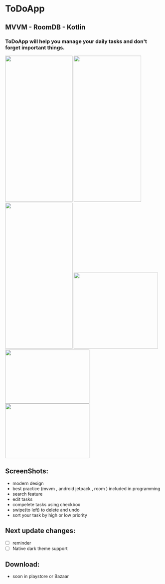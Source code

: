 # ToDoApp
## MVVM - RoomDB - Kotlin
### ToDoApp will help you manage your daily tasks and don't forget important things.
<img src="https://iili.io/47BUZJ.md.jpg" width="216" height="468"/> <img src ="https://iili.io/47Btun.md.jpg" width="216" height="468"/> <img src = "https://iili.io/47nmrl.md.jpg" width="216" height="468"/>
<img src="https://iili.io/47SnX2.md.jpg" width="270" height="243.5"/> <img src="https://iili.io/47SsQ2.md.jpg" width="270" height="173.25"/> <img src="https://iili.io/47UJhQ.md.jpg" width="270" height="174.75"/>
## ScreenShots:
- modern design
- best practice (mvvm , android jetpack , room ) included in programming
- search feature
- edit tasks
- compelete tasks using checkbox
- swipe(to left) to delete and undo
- sort your task by high or low priority
## Next update changes:
- [ ] reminder
- [ ] Native dark theme support
## Download:
- soon in playstore or Bazaar
